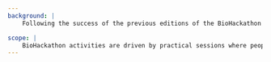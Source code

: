```yaml
---
background: |
    Following the success of the previous editions of the BioHackathon Europe ([2018](https://2018.biohackathon-europe.org/), [2019](https://2019.biohackathon-europe.org/) and [2020](https://2020.biohackathon-europe.org/)) organised by [ELIXIR Europe](https://elixir-europe.org), and building on the BioHackathons organised by National Bioscience Database Center ([NBDC](https://biosciencedbc.jp/?lng=en)) and Database Center for Life Science ([DBCLS](https://dbcls.rois.ac.jp/index-en.html)), we are planning to run BioHackathon Europe 2021 in Barcelona 8-12 November 2021. We hope to build on our success and encourage more ELIXIR and non-ELIXIR participants to take part, as well as attract further industry engagement.

scope: |
    BioHackathon activities are driven by practical sessions where people gather, discuss, and implement ideas/projects during intensive and productive coding sessions. The topics will be aligned to challenges proposed by [ELIXIR Platforms](https://elixir-europe.org/platforms) (Data, Tools, Compute, Interoperability and Training), [ELIXIR Communities](https://elixir-europe.org/communities) (Human Data, Rare Diseases, Marine Metagenomics, Plant Science, Metabolomics and Proteomics), and/or [Focus Groups](https://elixir-europe.org/focus-groups) (e.g. Biodiversity, Cancer Data, Health Data, Machine Learning), and a set of common challenges proposed by the sister [BioHackathon](http://www.biohackathon.org) organised in Japan.
---
```

